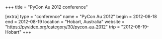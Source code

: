 +++
title = "PyCon Au 2012 conference"

[extra]
type = "conference"
name = "PyCon Au 2012"
begin = 2012-08-18
end = 2012-08-19
location = "Hobart, Australia"
website = "https://pyvideo.org/category/30/pycon-au-2012"
trip = "2012-08-19-Hobart"
+++
